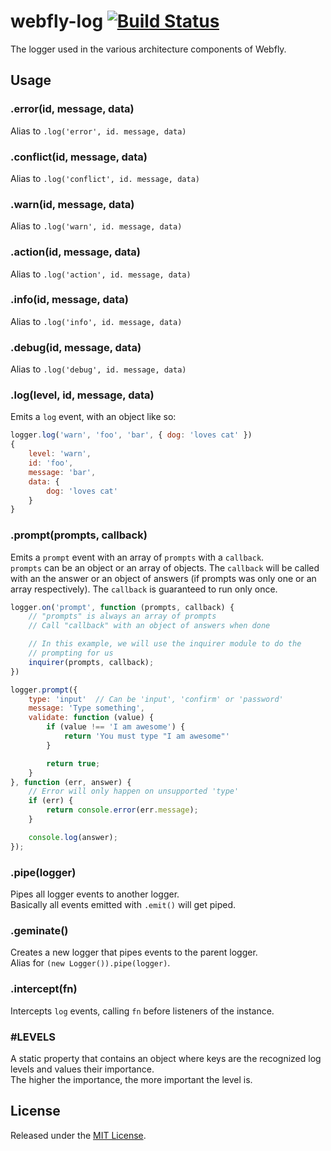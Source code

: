 # webfly-log [![Build Status](https://secure.travis-ci.org/afroware/webfly-log.git?branch=master)](http://travis-ci.org/afroware/webfly-log)

The logger used in the various architecture components of Webfly.


## Usage

### .error(id, message, data)

Alias to `.log('error', id. message, data)`


### .conflict(id, message, data)

Alias to `.log('conflict', id. message, data)`


### .warn(id, message, data)

Alias to `.log('warn', id. message, data)`


### .action(id, message, data)

Alias to `.log('action', id. message, data)`


### .info(id, message, data)

Alias to `.log('info', id. message, data)`


### .debug(id, message, data)

Alias to `.log('debug', id. message, data)`


### .log(level, id, message, data)

Emits a `log` event, with an object like so:

```js
logger.log('warn', 'foo', 'bar', { dog: 'loves cat' })
{
    level: 'warn',
    id: 'foo',
    message: 'bar',
    data: {
        dog: 'loves cat'
    }
}
```


### .prompt(prompts, callback)

Emits a `prompt` event with an array of `prompts` with a `callback`.   
`prompts` can be an object or an array of objects. The `callback` will be called with an
the answer or an object of answers (if prompts was only one or an array respectively).
The `callback` is guaranteed to run only once.

```js
logger.on('prompt', function (prompts, callback) {
    // "prompts" is always an array of prompts
    // Call "callback" with an object of answers when done

    // In this example, we will use the inquirer module to do the
    // prompting for us
    inquirer(prompts, callback);
})

logger.prompt({
    type: 'input'  // Can be 'input', 'confirm' or 'password'
    message: 'Type something',
    validate: function (value) {
        if (value !== 'I am awesome') {
            return 'You must type "I am awesome"'
        }

        return true;
    }
}, function (err, answer) {
    // Error will only happen on unsupported 'type'
    if (err) {
        return console.error(err.message);
    }

    console.log(answer);
});


```


### .pipe(logger)

Pipes all logger events to another logger.   
Basically all events emitted with `.emit()` will get piped.


### .geminate()

Creates a new logger that pipes events to the parent logger.   
Alias for `(new Logger()).pipe(logger)`.


### .intercept(fn)

Intercepts `log` events, calling `fn` before listeners of the instance.


### #LEVELS

A static property that contains an object where keys are the recognized log levels and values their importance.   
The higher the importance, the more important the level is.


## License

Released under the [MIT License](http://www.opensource.org/licenses/mit-license.php).
